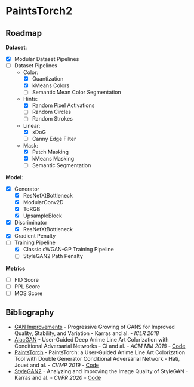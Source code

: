 # PaintsTorch2

## Roadmap

**Dataset**:

- [x] Modular Dataset Pipelines
- [ ] Dataset Pipelines
    - Color:
        - [x] Quantization
        - [x] kMeans Colors
        - [ ] Semantic Mean Color Segmentation
    - Hints:
        - [x] Random Pixel Activations
        - [ ] Random Circles
        - [ ] Random Strokes
    - Linear:
        - [X] xDoG
        - [ ] Canny Edge Filter
    - Mask:
        - [x] Patch Masking
        - [x] kMeans Masking
        - [ ] Semantic Segmentation

**Model**:

- [x] Generator
    - [x] ResNetXtBottleneck
    - [x] ModularConv2D
    - [x] ToRGB
    - [x] UpsampleBlock
- [x] Discriminator
    - [x] ResNetXtBottleneck
- [x] Gradient Penalty
- [ ] Training Pipeline
    - [x] Classic cWGAN-GP Training Pipeline
    - [ ] StyleGAN2 Path Penalty

**Metrics**

- [ ] FID Score
- [ ] PPL Score
- [ ] MOS Score

## Bibliography

- [GAN Improvements](https://arxiv.org/pdf/1710.10196.pdf) - Progressive Growing of GANS for Improved Quality, Stability, and Variation - Karras and al. - *ICLR 2018*
- [AlacGAN](https://arxiv.org/pdf/1808.03240.pdf) - User-Guided Deep Anime Line Art Colorization with Conditional Adversarial Networks - Ci and al. - *ACM MM 2018* - [Code](https://github.com/orashi/AlacGAN)
- [PaintsTorch](https://dl.acm.org/doi/abs/10.1145/3359998.3369401) - PaintsTorch: a User-Guided Anime Line Art Colorization Tool with Double Generator Conditional Adversarial Network - Hati, Jouet and al. - *CVMP 2019* - [Code](https://github.com/yliess86/PaintsTorch)
- [StyleGAN2](https://arxiv.org/pdf/1912.04958.pdf) - Analyzing and Improving the Image Quality of StyleGAN - Karras and al. - *CVPR 2020* - [Code](https://github.com/lucidrains/stylegan2-pytorch)